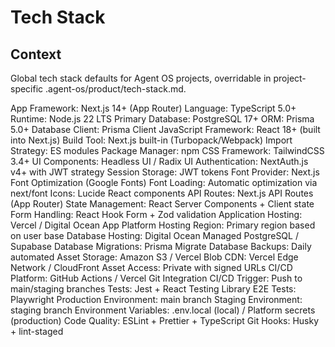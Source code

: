 # Tech Stack

## Context

Global tech stack defaults for Agent OS projects, overridable in project-specific .agent-os/product/tech-stack.md.

App Framework: Next.js 14+ (App Router)
Language: TypeScript 5.0+
Runtime: Node.js 22 LTS
Primary Database: PostgreSQL 17+
ORM: Prisma 5.0+
Database Client: Prisma Client
JavaScript Framework: React 18+ (built into Next.js)
Build Tool: Next.js built-in (Turbopack/Webpack)
Import Strategy: ES modules
Package Manager: npm
CSS Framework: TailwindCSS 3.4+
UI Components: Headless UI / Radix UI
Authentication: NextAuth.js v4+ with JWT strategy
Session Storage: JWT tokens
Font Provider: Next.js Font Optimization (Google Fonts)
Font Loading: Automatic optimization via next/font
Icons: Lucide React components
API Routes: Next.js API Routes (App Router)
State Management: React Server Components + Client state
Form Handling: React Hook Form + Zod validation
Application Hosting: Vercel / Digital Ocean App Platform
Hosting Region: Primary region based on user base
Database Hosting: Digital Ocean Managed PostgreSQL / Supabase
Database Migrations: Prisma Migrate
Database Backups: Daily automated
Asset Storage: Amazon S3 / Vercel Blob
CDN: Vercel Edge Network / CloudFront
Asset Access: Private with signed URLs
CI/CD Platform: GitHub Actions / Vercel Git Integration
CI/CD Trigger: Push to main/staging branches
Tests: Jest + React Testing Library
E2E Tests: Playwright
Production Environment: main branch
Staging Environment: staging branch
Environment Variables: .env.local (local) / Platform secrets (production)
Code Quality: ESLint + Prettier + TypeScript
Git Hooks: Husky + lint-staged
